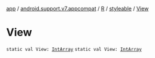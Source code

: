 [app](../../../index.md) / [android.support.v7.appcompat](../../index.md) / [R](../index.md) / [styleable](index.md) / [View](.)

# View

`static val View: `[`IntArray`](https://kotlinlang.org/api/latest/jvm/stdlib/kotlin/-int-array/index.html)
`static val View: `[`IntArray`](https://kotlinlang.org/api/latest/jvm/stdlib/kotlin/-int-array/index.html)